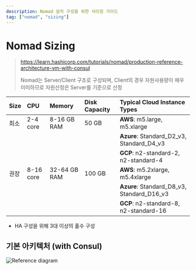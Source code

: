 ```yaml
---
description: Nomad 설치 구성을 위한 사이징 가이드
tag: ["nomad", "sizing"]
---
```


# Nomad Sizing
> <https://learn.hashicorp.com/tutorials/nomad/production-reference-architecture-vm-with-consul>
>
> Nomad는 Server/Client 구조로 구성되며, Client의 경우 자원사용량이 매우 미미하므로 자원산정은 Server를 기준으로 산정



| Size | CPU       | Memory       | Disk Capacity | Typical Cloud Instance Types               |
| :--- | :-------- | :----------- | :------------ | :----------------------------------------- |
| 최소 | 2-4 core  | 8-16 GB RAM  | 50 GB         | **AWS**: m5.large, m5.xlarge               |
|      |           |              |               | **Azure**: Standard_D2_v3, Standard_D4_v3  |
|      |           |              |               | **GCP**: n2-standard-2, n2-standard-4      |
| 권장 | 8-16 core | 32-64 GB RAM | 100 GB        | **AWS**: m5.2xlarge, m5.4xlarge            |
|      |           |              |               | **Azure**: Standard_D8_v3, Standard_D16_v3 |
|      |           |              |               | **GCP**: n2-standard-8, n2-standard-16     |

- HA 구성을 위해 3대 이상의 홀수 구성



## 기본 아키텍처 (with Consul)

![Reference diagram](https://learn.hashicorp.com/img/nomad/production/nomad_reference_diagram.png)